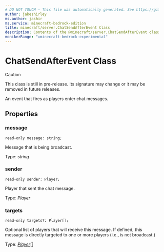 ```yaml
---
# DO NOT TOUCH — This file was automatically generated. See https://github.com/mojang/minecraftapidocsgenerator to modify descriptions, examples, etc.
author: jakeshirley
ms.author: jashir
ms.service: minecraft-bedrock-edition
title: minecraft/server.ChatSendAfterEvent Class
description: Contents of the @minecraft/server.ChatSendAfterEvent class.
monikerRange: "=minecraft-bedrock-experimental"
---
```

# ChatSendAfterEvent Class

> [!CAUTION]
> This class is still in pre-release.  Its signature may change or it may be removed in future releases.

An event that fires as players enter chat messages.

## Properties

### **message**
`read-only message: string;`

Message that is being broadcast.

Type: *string*

### **sender**
`read-only sender: Player;`

Player that sent the chat message.

Type: [*Player*](Player.md)

### **targets**
`read-only targets?: Player[];`

Optional list of players that will receive this message. If defined, this message is directly targeted to one or more players (i.e., is not broadcast.)

Type: [*Player*](Player.md)[]
